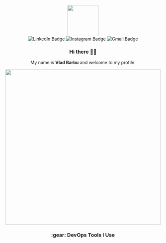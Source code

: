 <div align="center">

  <div id="header">
    <img src="https://media.giphy.com/media/M9gbBd9nbDrOTu1Mqx/giphy.gif" width="100"/>
  </div>

  <div id="badges">
    <a href="https://www.linkedin.com/in/vlad-barbu-67512619a/">
      <img src="https://img.shields.io/badge/LinkedIn-blue?style=for-the-badge&logo=linkedin&logoColor=white" alt="LinkedIn Badge"/>
    </a>
    <a href="https://www.instagram.com/vladouse/">
      <img src="https://img.shields.io/badge/Instagram-red?style=for-the-badge&logo=instagram&logoColor=white" alt="Instagram Badge"/>
    </a>
    <a href="mailto:barbuvlad271@gmail.com">
      <img src="https://img.shields.io/badge/Gmail-white?style=for-the-badge&logo=gmail&logoColor=red" alt="Gmail Badge"/>
    </a>
  </div>

  <h3>Hi there 👋🎉</h3>
  <p>My name is <strong>Vlad Barbu</strong> and welcome to my profile.</p>

  <img src="https://media.giphy.com/media/L8K62iTDkzGX6/giphy.gif" width="500"/>

  <h3>:gear: DevOps Tools I Use</h3>

  <!-- Static circular layout -->
  <div style="position: relative; width: 300px; height: 300px; margin-top: 40px;">
  </div>

</div>
